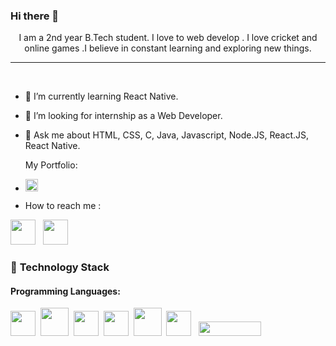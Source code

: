  ### Hi there 👋







 

<p align = "center">I am a 2nd year B.Tech student. I love to web develop . I love cricket and online games .I believe in constant learning and exploring new things.  </p>
 
----
<br>

- 🌱 I’m currently learning React Native.
- 👯 I’m looking for internship as a Web Developer.
- 💬 Ask me about HTML, CSS, C, Java, Javascript, Node.JS, React.JS, React Native.

    My Portfolio:
- <a href="https://vishalgupta8982.github.io/portfolio/"><img src="https://logos-download.com/wp-content/uploads/2021/01/Portfolio_Plus_Banking_Software_Logo-700x156.png" height="20px"></a>
-    How to reach me :

<a href="https://www.linkedin.com/in/vishal-gupta-b027b422a"><img src="https://play-lh.googleusercontent.com/kMofEFLjobZy_bCuaiDogzBcUT-dz3BBbOrIEjJ-hqOabjK8ieuevGe6wlTD15QzOqw" height="40px"></a>&nbsp;&nbsp; <a href="mailto:vishalgupta0403@gmail.com"><img src="https://thumbs.dreamstime.com/b/gmail-logo-google-product-icon-logotype-editorial-vector-illustration-vinnitsa-ukraine-october-199405574.jpg" height="40px"></a>
<br>

 
 

### 🔭 **Technology Stack**

#### **Programming Languages**:

  
 <img height=40 src="https://cdn-icons-png.flaticon.com/512/226/226777.png">&nbsp;&nbsp;<img height=45 src="https://cdn-icons-png.flaticon.com/512/5968/5968267.png">&nbsp;&nbsp;<img height=40 src="https://cdn-icons-png.flaticon.com/512/919/919828.png">&nbsp;&nbsp;<img height=40 src="  https://cdn-icons-png.flaticon.com/512/919/919851.png">&nbsp;&nbsp;<img height=45 src=" https://cdn-icons-png.flaticon.com/512/5968/5968242.png">&nbsp;&nbsp;<img height=40 src=" https://cdn-icons-png.flaticon.com/512/919/919825.png">
 &nbsp;&nbsp;<img height=23 width=100 src="https://encrypted-tbn0.gstatic.com/images?q=tbn:ANd9GcTGD51uMb-_QC1AUdCg0R85xMB9XP-5VhWRRQ&usqp=CAU">

 
 

